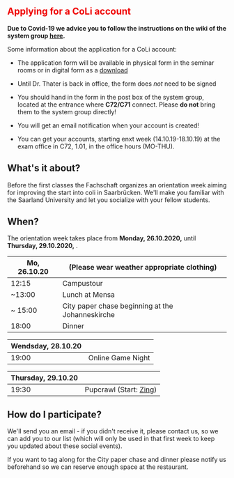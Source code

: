 ## <font color="#F00000"> Applying for a CoLi account </font>
**Due to Covid-19 we advice you to follow the instructions on the wiki of the system group [here](https://wiki.coli.uni-saarland.de/public/AccountApplication).**

Some information about the application for a CoLi account:

- The application form will be available in physical form in the seminar rooms or in digital form as a [download](https://wiki.coli.uni-saarland.de/public/AccountApplication)

- Until Dr. Thater is back in office, the form does _not_ need to be signed
  
- You should hand in the form in the post box of the system group, located  at the entrance where **C72/C71** connect. Please **do not** bring them to the system group directly!

- You will get an email notification when your account is created!

- You can get your accounts, starting enxt week (14.10.19-18.10.19) at the exam office in 
  C72, 1.01, in the office hours (MO-THU).

<!--
## Slides from the orientation meeting (16.10.18)
Due to many requests for the slides from the orientation meeting, we decided to upload them [here](../pdf/Einführungsveranstaltung-WS2018_v1.pptx). 

## Unix and LaTeX introduction on 27th October 2018
[Here](http://www.coli.uni-saarland.de/fs-coli/old_website/files/LaTeX_Files.zip) you can find the exercises for the LaTeX tutorial. 
[Here](../pdf/LatexPraes_eng.pdf) you can find the slides from the LaTeX tutorial.
The sample solution can be found [here](../pdf/aufgaben_musterloesung.tex)!
| 11:00    | Getting to know each other (Meetingplace is in the Foyer, Building C7.3), [Slides of previous orientation meeting 2017](../pdf/OE-Folien_Tag_1.pdf)  |
-->
## What's it about?

Before the first classes the Fachschaft organizes an orientation week aiming for improving the start into coli in Saarbrücken.  We'll make you familiar with the Saarland University and let you socialize with your fellow students. 

## When?

The orientation week takes place from **Monday, 26.10.2020,** until **Thursday, 29.10.2020,** .
<!--
| Tuesday, 08.10.19 |                           |
| ------------ | ------------------------- |
| ~ 15:00     | City paper chase beginning at the Johanneskirche|
| 18:00     | Dinner at Cafe Especial        |
-->

| Mo, 26.10.20 |   (Please wear weather appropriate clothing)                        |
| ------------ | ------------------------- |
| 12:15    | Campustour           |
| ~13:00    | Lunch at Mensa |
| ~ 15:00     | City paper chase beginning at the Johanneskirche|
| 18:00     | Dinner       |


| Wendsday, 28.10.20 |                                 |
|------------- |---------------------------------|
| 19:00    | Online Game Night |

| Thursday, 29.10.20 |             |
|------------- |-------------|
| 19:30     | Pupcrawl (Start: [Zing](https://www.google.com/maps/place/Zing/@49.2372139,6.9993525,17z/data=!3m1!4b1!4m5!3m4!1s0x4795b6a6d7cd9179:0xc8110951b61e2b1d!8m2!3d49.2372139!4d7.0015412)) |



## How do I participate?

We'll send you an email - if you didn't receive it, please contact us, so we can add you to our list (which will only be used in that first week to keep you updated about these social events).
<!--The day programm of the orientation week will probably be not of much interest to you since it will only be held in German.
But you can definitely participate in the evening programm that we planned for the orientation week which is a great way to meet new people and socialize.
-->
If you want to tag along for the City paper chase and dinner please notify us beforehand so we can reserve enough space at the restaurant.
<!--
To keep you updated on the programm, you can follow us via this [Web-App](https://fs-coli-sb.lineupr.com/erste-woche-20192020). 
 -->
